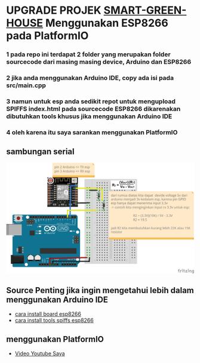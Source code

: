 # UPGRADE PROJEK [SMART-GREEN-HOUSE](https://github.com/RizalAchp/smartgreenhouse) Menggunakan ESP8266 pada PlatformIO

### 1 pada repo ini terdapat 2 folder yang merupakan folder sourcecode dari masing masing device, Arduino dan ESP8266
### 2 jika anda menggunakan Arduino IDE, copy ada isi pada src/main.cpp
### 3 namun untuk esp anda sedikit repot untuk mengupload SPIFFS index.html pada sourcecode ESP8266 dikarenakan dibutuhkan tools khusus jika menggunakan Arduino IDE
### 4 oleh karena itu saya sarankan menggunakan PlatformIO

## sambungan serial 
![](https://raw.githubusercontent.com/RizalAchp/esp8266-SmartGreenHouse/main/sambunganSerial.png)

## Source Penting jika ingin mengetahui lebih dalam menggunakan Arduino IDE
  - [cara install board esp8266](https://randomnerdtutorials.com/how-to-install-esp8266-board-arduino-ide/)
  - [cara install tools spiffs esp8266](https://randomnerdtutorials.com/esp8266-web-server-spiffs-nodemcu/)

## menggunakan PlatformIO
  - [Video Youtube Saya](https://youtu.be/piOGfwtvm2w)
